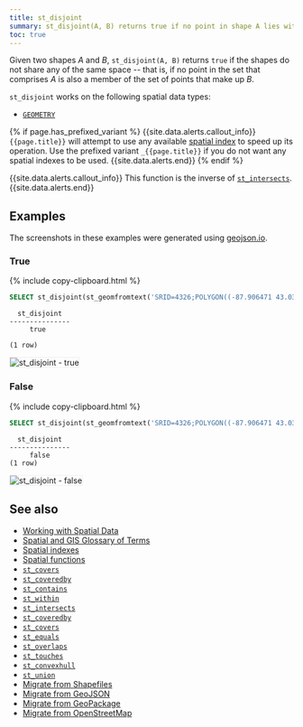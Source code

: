 ```yaml
---
title: st_disjoint
summary: st_disjoint(A, B) returns true if no point in shape A lies within shape B.
toc: true
---
```


Given two shapes _A_ and _B_, `st_disjoint(A, B)` returns `true` if the shapes do not share any of the same space -- that is, if no point in the set that comprises _A_ is also a member of the set of points that make up _B_.

`st_disjoint` works on the following spatial data types:

- [`GEOMETRY`](spatial-glossary.html#geometry)

{% if page.has_prefixed_variant %}
{{site.data.alerts.callout_info}}
`{{page.title}}` will attempt to use any available [spatial index](spatial-indexes.html) to speed up its operation.  Use the prefixed variant `_{{page.title}}` if you do not want any spatial indexes to be used.
{{site.data.alerts.end}}
{% endif %}

{{site.data.alerts.callout_info}}
This function is the inverse of [`st_intersects`](st_intersects.html).
{{site.data.alerts.end}}

## Examples

The screenshots in these examples were generated using [geojson.io](http://geojson.io).

### True

{% include copy-clipboard.html %}
~~~ sql
SELECT st_disjoint(st_geomfromtext('SRID=4326;POLYGON((-87.906471 43.038902, -95.992775 36.153980, -75.704722 36.076944, -87.906471 43.038902), (-87.623177 41.881832, -90.199402 38.627003, -82.446732 38.413651, -87.623177 41.881832))'), st_geomfromtext('SRID=4326;POLYGON((-87.356934 41.595161, -84.512016 39.103119, -86.529167 39.162222, -87.356934 41.595161))'));
~~~

~~~
  st_disjoint
---------------
     true

(1 row)
~~~

<img src="{{ 'images/v20.2/geospatial/st_disjoint_true.png' | relative_url }}" alt="st_disjoint - true" style="border:1px solid #eee;max-width:100%" />

### False

{% include copy-clipboard.html %}
~~~ sql
SELECT st_disjoint(st_geomfromtext('SRID=4326;POLYGON((-87.906471 43.038902, -95.992775 36.153980, -75.704722 36.076944, -87.906471 43.038902))'), st_geomfromtext('SRID=4326;POLYGON((-84.191605 39.758949, -75.165222 39.952583, -78.878738 42.880230, -84.191605 39.758949))'));
~~~

~~~
  st_disjoint
---------------
     false
(1 row)
~~~

<img src="{{ 'images/v20.2/geospatial/st_disjoint_false.png' | relative_url }}" alt="st_disjoint - false" style="border:1px solid #eee;max-width:100%" />

## See also

- [Working with Spatial Data](spatial-data.html)
- [Spatial and GIS Glossary of Terms](spatial-glossary.html)
- [Spatial indexes](spatial-indexes.html)
- [Spatial functions](functions-and-operators.html#spatial-functions)
- [`st_covers`](st_covers.html)
- [`st_coveredby`](st_coveredby.html)
- [`st_contains`](st_contains.html)
- [`st_within`](st_within.html)
- [`st_intersects`](st_intersects.html)
- [`st_coveredby`](st_coveredby.html)
- [`st_covers`](st_covers.html)
- [`st_equals`](st_equals.html)
- [`st_overlaps`](st_overlaps.html)
- [`st_touches`](st_touches.html)
- [`st_convexhull`](st_convexhull.html)
- [`st_union`](st_union.html)
- [Migrate from Shapefiles](migrate-from-shapefiles.html)
- [Migrate from GeoJSON](migrate-from-geojson.html)
- [Migrate from GeoPackage](migrate-from-geopackage.html)
- [Migrate from OpenStreetMap](migrate-from-openstreetmap.html)
